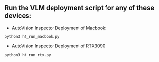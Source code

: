 ## Run the VLM deployment script for any of these devices: 

- AutoVision Inspector Deployment of  Macbook:
```
python3 hf_run_macbook.py 
```

 - AutoVision Inspector Deployment of  RTX3090: 

```
python3 hf_run_rtx.py 
```